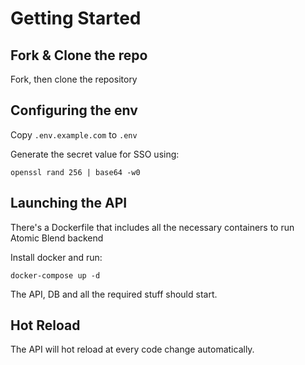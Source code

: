 # Getting Started

## Fork & Clone the repo

Fork, then clone the repository



## Configuring the env

Copy `.env.example.com` to `.env` &#x20;

Generate the secret value for SSO using:&#x20;

```shellscript
openssl rand 256 | base64 -w0
```

## Launching the API

There's a Dockerfile that includes all the necessary containers to run Atomic Blend backend

Install docker and run:

```
docker-compose up -d
```

The API, DB and all the required stuff should start.



## Hot Reload

The API will hot reload at every code change automatically.
